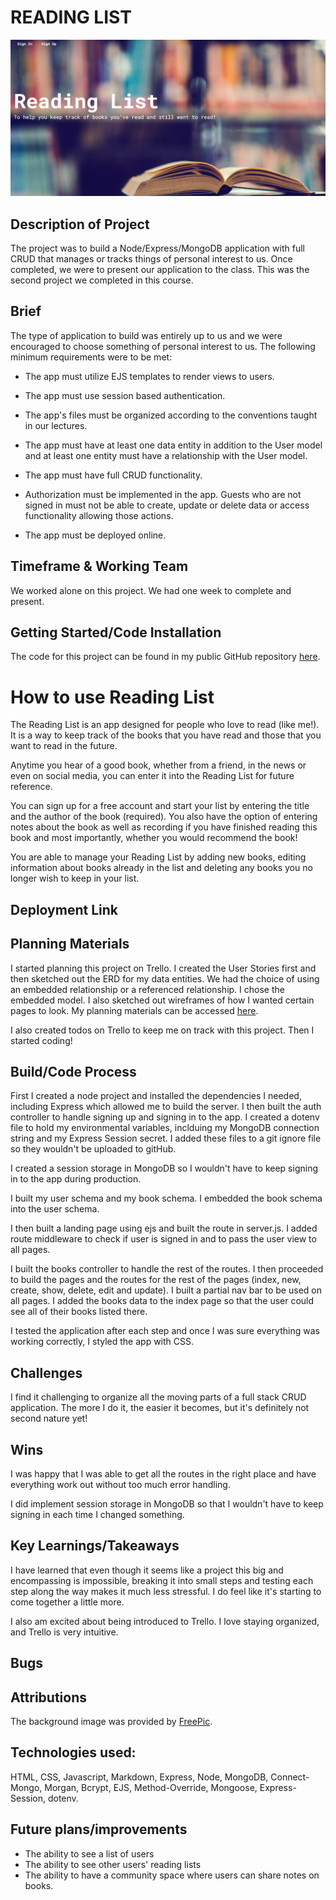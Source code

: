 # READING LIST

![Screenshot of landing page](./wsl.localhost_Ubuntu_home_chaoscgo_code_ga_projects_reading-list_Landing-Page-screenshot.png)

## Description of Project

The project was to build a Node/Express/MongoDB application with full CRUD that manages or tracks things of personal interest to us.  Once completed, we were to present our application to the class.  This was the second project we completed in this course.

## Brief

The type of application to build was entirely up to us and we were encouraged to choose something of personal interest to us.  The following minimum requirements were to be met:

* The app must utilize EJS templates to render views to users.

* The app must use session based authentication.

* The app's files must be organized according to the conventions taught in our lectures.

* The app must have at least one data entity in addition to the User model and at least one entity must have a relationship with the User model.  

* The app must have full CRUD functionality.

* Authorization must be implemented in the app.  Guests who are not signed in must not be able to create, update or delete data or access functionality allowing those actions.

* The app must be deployed online.

## Timeframe & Working Team

We worked alone on this project.  We had one week to complete and present.

## Getting Started/Code Installation

The code for this project can be found in my public GitHub repository [here](https://github.com/chaoscgo/reading-list.git).

# How to use Reading List

The Reading List is an app designed for people who love to read (like me!).  It is a way to keep track of the books that you have read and those that you want to read in the future.

Anytime you hear of a good book, whether from a friend, in the news or even on social media, you can enter it into the Reading List for future reference.

You can sign up for a free account and start your list by entering the title and the author of the book (required). You also have the option of entering notes about the book as well as recording if you have finished reading this book and most importantly, whether you would recommend the book!

You are able to manage your Reading List by adding new books, editing information about books already in the list and deleting any books you no longer wish to keep in your list.

## Deployment Link



## Planning Materials

I started planning this project on Trello.  I created the User Stories first and then sketched out the ERD for my data entities.  We had the choice of using an embedded relationship or a referenced relationship.  I chose the embedded model.  I also sketched out wireframes of how I wanted certain pages to look.  My planning materials can be accessed [here](https://trello.com/b/6PRrMTHF/reading-list).

I also created todos on Trello to keep me on track with this project.  Then I started coding!

## Build/Code Process

First I created a node project and installed the dependencies I needed, including Express which allowed me to build the server.  I then built the auth controller to handle signing up and signing in to the app.  I created a dotenv file to hold my environmental variables, inclduing my MongoDB connection string and my Express Session secret.  I added these files to a git ignore file so they wouldn't be uploaded to gitHub.

I created a session storage in MongoDB so I wouldn't have to keep signing in to the app during production.

I built my user schema and my book schema.  I embedded the book schema into the user schema.

I then built a landing page using ejs and built the route in server.js.  I added route middleware to check if user is signed in and to pass the user view to all pages.

I built the books controller to handle the rest of the routes.  I then proceeded to build the pages and the routes for the rest of the pages (index, new, create, show, delete, edit and update).  I built a partial nav bar to be used on all pages.  I added the books data to the index page so that the user could see all of their books listed there.

I tested the application after each step and once I was sure everything was working correctly, I styled the app with CSS.

## Challenges

I find it challenging to organize all the moving parts of a full stack CRUD application.  The more I do it, the easier it becomes, but it's definitely not second nature yet!  

## Wins

I was happy that I was able to get all the routes in the right place and have everything work out without too much error handling.

I did implement session storage in MongoDB so that I wouldn't have to keep signing in each time I changed something.

## Key Learnings/Takeaways

I have learned that even though it seems like a project this big and encompassing is impossible, breaking it into small steps and testing each step along the way makes it much less stressful.  I do feel like it's starting to come together a little more.

I also am excited about being introduced to Trello.  I love staying organized, and Trello is very intuitive.

## Bugs

## Attributions

The background image was provided by [FreePic](https://www.freepik.com).

## Technologies used:

HTML, CSS, Javascript, Markdown, Express, Node, MongoDB, Connect-Mongo, Morgan, Bcrypt, EJS, Method-Override, Mongoose, Express-Session, dotenv.

## Future plans/improvements

* The ability to see a list of users
* The ability to see other users' reading lists
* The ability to have a community space where users can share notes on books.
